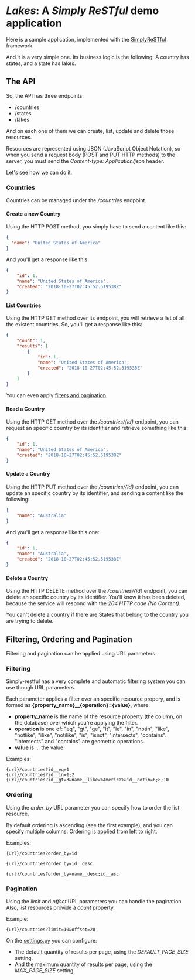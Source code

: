 # _Lakes_: A _Simply ReSTful_ demo application

Here is a sample application, implemented with the [SimplyReSTful](https://github.com/gabrielbazan/simply-restful) framework.

And it is a very simple one. Its business logic is the following: 
A country has states, and a state has lakes.


## The API

So, the API has three endpoints:
 * /countries
 * /states
 * /lakes

And on each one of them we can create, list, update and delete those resources.

Resources are represented using JSON (JavaScript Object Notation), so when you send a 
request body (POST and PUT HTTP methods) to the server, you must send the 
_Content-type: Application/json_ header.

Let's see how we can do it.

### Countries

Countries can be managed under the _/countries_ endpoint.

#### Create a new Country

Using the HTTP POST method, you simply have to send a content like this:

```json
{
  "name": "United States of America"
}
```

And you'll get a response like this:

```json
{
    "id": 1,
    "name": "United States of America",
    "created": "2018-10-27T02:45:52.519538Z"
}
```

#### List Countries

Using the HTTP GET method over its endpoint, you will retrieve a list of all the existent 
countries. So, you'll get a response like this:

```json
{
    "count": 1,
    "results": [
        {
            "id": 1,
            "name": "United States of America",
            "created": "2018-10-27T02:45:52.519538Z"
        }
    ]
}
```

You can even apply [filters and pagination](#filtering-and-pagination).

#### Read a Country

Using the HTTP GET method over the _/countries/{id}_ endpoint, you can request an specific
country by its identifier and retrieve something like this:

```json
{
    "id": 1,
    "name": "United States of America",
    "created": "2018-10-27T02:45:52.519538Z"
}
```

#### Update a Country

Using the HTTP PUT method over the _/countries/{id}_ endpoint, you can update an specific country
by its identifier, and sending a content like the following:

```json
{
    "name": "Australia"
}
```

And you'll get a response like this one:

```json
{
    "id": 1,
    "name": "Australia",
    "created": "2018-10-27T02:45:52.519538Z"
}
```

#### Delete a Country

Using the HTTP DELETE method over the _/countries/{id}_ endpoint, you can delete an specific country
by its identifier. You'll know it has been deleted, because the service will respond with the 
_204 HTTP code (No Content)_.

You can't delete a country if there are States that belong to the country you are trying to delete.


## Filtering, Ordering and Pagination

Filtering and pagination can be applied using URL parameters.

### Filtering

Simply-restful has a very complete and automatic filtering system you can use though URL parameters.

Each parameter applies a filter over an specific resource propery, and is formed as **{property_name}__{operation}={value}**, where:
 * **property_name** is the name of the resource property (the column, on the database) over which you're applying the filter.
 * **operation** is one of: "eq", "gt", "ge", "lt", "le", "in", "notin", "like", "notlike", "ilike", "notilike", "is", "isnot", "intersects", "contains". "intersects" and "contains" are geometric operations. 
 * **value** is ... the value.

Examples:
```
{url}/countries?id__eq=1
{url}/countries?id__in=1;2
{url}/countries?id__gt=3&name__like=%America%&id__notin=6;8;10
```

### Ordering

Using the _order_by_ URL parameter you can specify how to order the list resource.

By default ordering is ascending (see the first example), and you can specify multiple columns. Ordering is applied from left to right.

Examples:
```
{url}/countries?order_by=id

{url}/countries?order_by=id__desc

{url}/countries?order_by=name__desc;id__asc
```

### Pagination

Using the _limit_ and _offset_ URL parameters you can handle the pagination. Also, list resources provide a _count_ property.

Example:
```
{url}/countries?limit=10&offset=20
```

On the [settings.py](simplyrestful-demo/app/settings.py) you can configure:
 * The default quantity of results per page, using the _DEFAULT_PAGE_SIZE_ setting.
 * And the maximum quantity of results per page, using the _MAX_PAGE_SIZE_ setting.
